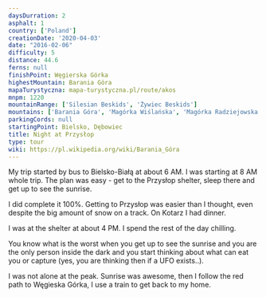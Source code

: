 ```yaml
---
daysDurration: 2
asphalt: 1
country: ['Poland']
creationDate: '2020-04-03'
date: "2016-02-06"
difficulty: 5
distance: 44.6
ferns: null
finishPoint: Węgierska Górka
highestMountain: Barania Góra
mapaTurystyczna: mapa-turystyczna.pl/route/akos
mnpm: 1220
mountainRange: ['Silesian Beskids', 'Żywiec Beskids']
mountains: ['Barania Góra', 'Magórka Wiślańska', 'Magórka Radziejowska', 'Glinne', 'Gawrast', 'Malinów', 'Biały Krzy', 'Grabowa','Kotarz', 'Hyrca', 'Beskidek', 'Siodło pod Klimczokiem','Szyndzielnia']
parkingCords: null
startingPoint: Bielsko, Dębowiec
title: Night at Przysłop
type: tour
wiki: https://pl.wikipedia.org/wiki/Barania_Góra
---
```


My trip started by bus to Bielsko-Białą at about 6 AM. I was starting at 8 AM whole trip. The plan was easy - get to the Przysłop shelter, sleep there and get up to see the sunrise.

I did complete it 100%. Getting to Przysłop was easier than I thought, even despite the big amount of snow on a track. On Kotarz I had dinner.

I was at the shelter at about 4 PM. I spend the rest of the day chilling.

You know what is the worst when you get up to see the sunrise and you are the only person inside the dark and you start thinking about what can eat you or capture (yes, you are thinking then if a UFO exists..).

I was not alone at the peak. Sunrise was awesome, then I follow the red path to Węgieska Górka, I use a train to get back to my home.
